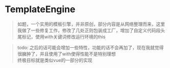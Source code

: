# TemplateEngine

> 如题，一个实用的模板引擎，并非原创，部分内容是从网络整理而来，这里我做了一些修复工作，修改了几处正则包装成工厂，增加了自定义代码段头尾标记，使用with关键词修改运行环境的this
> <br>

> todo:
> 之后的话可能会增加一些特性，功能的话不会再加了，现在我就觉得很臃肿了，并且使用了with使得性能不是特别理想
> <br> 终极目标就是类似vue的一部分的实现
